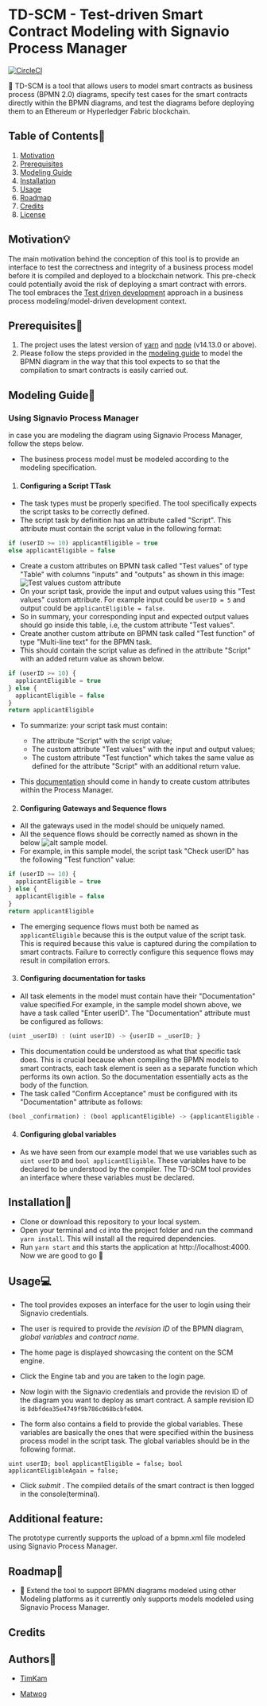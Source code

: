 # TD-SCM - Test-driven Smart Contract Modeling with Signavio Process Manager

[![CircleCI](https://circleci.com/gh/signavio/SCM/tree/master.svg?style=svg&circle-token=63cd7782954c7d813d4527a5466c5bdc7493188d)](https://circleci.com/gh/signavio/SCM/tree/master)

:dart: TD-SCM is a tool that allows users to model smart contracts as business process (BPMN 2.0) diagrams, specify test cases for the smart contracts directly within the BPMN diagrams, and test the diagrams before deploying them to an Ethereum or Hyperledger Fabric blockchain.

## Table of Contents:scroll:

1. [Motivation](#motivation)
2. [Prerequisites](#prerequisites)
3. [Modeling Guide](#modelingguide)
4. [Installation](#installation)
5. [Usage](#usage)
6. [Roadmap](#roadmap)
7. [Credits](#credits)
8. [License](#license)

## Motivation:bulb:

The main motivation behind the conception of this tool is to provide an interface to test the correctness and integrity of a business process model before it is compiled and deployed to a blockchain network. This pre-check could potentially avoid the risk of deploying a smart contract with errors. The tool embraces the [Test driven development](https://en.wikipedia.org/wiki/Test-driven_development) approach in a business process modeling/model-driven development context.

## Prerequisites:memo:

1. The project uses the latest version of [yarn](https://yarnpkg.com/) and [node](https://nodejs.org/en/) (v14.13.0 or above).
2. Please follow the steps provided in the [modeling guide](##modelingguide) to model the BPMN diagram in the way that this tool expects to so that the compilation to smart contracts is easily carried out.

## Modeling Guide:closed_book:

### Using Signavio Process Manager

in case you are modeling the diagram using Signavio Process Manager, follow the steps below.

- The business process model must be modeled according to the modeling specification.

1. #### Configuring a Script TTask

- The task types must be properly specified. The tool specifically expects the script tasks to be correctly defined.
- The script task by definition has an attribute called "Script". This attribute must contain the script value in the following format:

```javascript
if (userID >= 10) applicantEligible = true
else applicantEligible = false
```

- Create a custom attributes on BPMN task called "Test values" of type "Table" with columns "inputs" and "outputs" as shown in this image: ![Test values custom attribute](https://raw.githubusercontent.com/signavio/Test-Driven-Process-Modeling/master/Images/Test%20Values%20attribute.png)
- On your script task, provide the input and output values using this "Test values" custom attribute. For example input could be `userID = 5` and output could be `applicantEligible = false`.
- So in summary, your corresponding input and expected output values should go inside this table, i.e, the custom attribute "Test values".
- Create another custom attribute on BPMN task called "Test function" of type "Multi-line text" for the BPMN task.
- This should contain the script value as defined in the attribute "Script" with an added return value as shown below.

```javascript
if (userID >= 10) {
  applicantEligible = true
} else {
  applicantEligible = false
}
return applicantEligible
```

- To summarize: your script task must contain:

  - The attribute "Script" with the script value;
  - The custom attribute "Test values" with the input and output values;
  - The custom attribute "Test function" which takes the same value as defined for the attribute "Script" with an additional return value.
- This [documentation](https://documentation.signavio.com/suite/en-us/Content/process-manager/userguide/workspace-admin/configure-notations-and-attributes.htm) should come in handy to create custom attributes within the Process Manager.

2. #### Configuring Gateways and Sequence flows

- All the gateways used in the model should be uniquely named.
- All the sequence flows should be correctly named as shown in the below ![alt sample model](https://github.com/signavio/Test-Driven-Process-Modeling/blob/master/Images/sample%20model.png).
- For example, in this sample model, the script task "Check userID" has the following "Test function" value:

```javascript
if (userID >= 10) {
  applicantEligible = true
} else {
  applicantEligible = false
}
return applicantEligible
```

- The emerging sequence flows must both be named as `applicantEligible` because this is the output value of the script task. This is required because this value is captured during the compilation to smart contracts. Failure to correctly configure this sequence flows may result in compilation errors.

3. #### Configuring documentation for tasks

- All task elements in the model must contain have their "Documentation" value specified.For example, in the sample model shown above, we have a task called "Enter userID". The "Documentation" attribute must be configured as follows:

```javascript
(uint _userID) : (uint userID) -> {userID = _userID; }
```

- This documentation could be understood as what that specific task does. This is crucial because when compiling the BPMN models to smart contracts, each task element is seen as a separate function which performs its own action. So the documentation essentially acts as the body of the function.
- The task called "Confirm Acceptance" must be configured with its "Documentation" attribute as follows:

```javascript
(bool _confirmation) : (bool applicantEligible) -> {applicantEligible = _confirmation; }
```

4. #### Configuring global variables

- As we have seen from our example model that we use variables such as `uint userID` and `bool applicantEligible`. These variables have to be declared to be understood by the compiler. The TD-SCM tool provides an interface where these variables must be declared.

## Installation:electric_plug:

- Clone or download this repository to your local system.
- Open your terminal and `cd` into the project folder and run the command `yarn install`. This will install all the required dependencies.
- Run `yarn start` and this starts the application at http://localhost:4000. Now we are good to go :rocket:

## Usage:computer:

- The tool provides exposes an interface for the user to login using their Signavio credentials.
- The user is required to provide the _revision ID_ of the BPMN diagram, _global variables_ and _contract name_.

- The home page is displayed showcasing the content on the SCM engine.

- Click the Engine tab and you are taken to the login page.

- Now login with the Signavio credentials and provide the revision ID of the diagram you want to deploy as smart contract. A sample revision ID is `8dbfdea35e4749f9b786c068bcbfe804`.

- The form also contains a field to provide the global variables. These variables are basically the ones that were specified within the business process model in the script task. The global variables should be in the following format.

```
uint userID; bool applicantEligible = false; bool applicantEligibleAgain = false;
```

- Click _submit_ . The compiled details of the smart contract is then logged in the console(terminal).

## Additional feature:
The prototype currently supports the upload of a bpmn.xml file modeled using Signavio Process Manager.

## Roadmap:checkered_flag:

- 📍 Extend the tool to support BPMN diagrams modeled using other Modeling platforms as it currently only supports models modeled using Signavio Process Manager.

## Credits

## Authors:bust_in_silhouette:

- [TimKam](https://github.com/TimKam/)

- [Matwog](https://github.com/Matwog)
